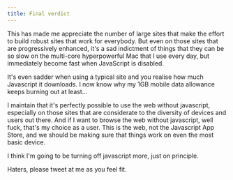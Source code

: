 ```yaml
---
title: Final verdict
---
```


This has made me appreciate the number of large sites that make the effort to build robust sites that work for everybody. But even on those sites that are progressively enhanced, it's a sad indictment of things that they can be so slow on the multi-core hyperpowerful Mac that I use every day, but immediately become fast when JavaScript is disabled.

It's even sadder when using a typical site and you realise how much Javascript it downloads. I now know why my 1GB mobile data allowance keeps burning out at least... 

I maintain that it's perfectly possible to use the web without javascript, especially on those sites that are considerate to the diversity of devices and users out there. And if I want to browse the web without javascript, well fuck, that's my choice as a user. This is the web, not the Javascript App Store, and we should be making sure that things work on even the most basic device.

I think I'm going to be turning off javascript more, just on principle.

Haters, please tweet at me as you feel fit.
